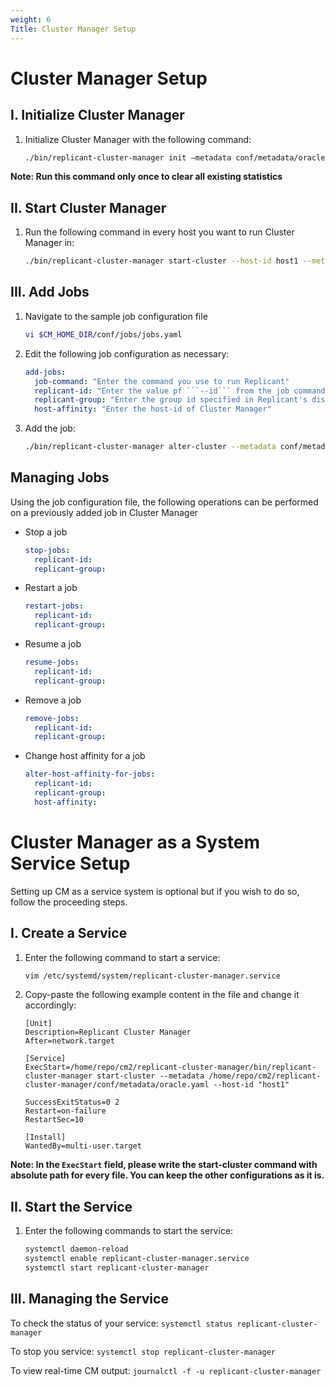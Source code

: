 ```yaml
---
weight: 6
Title: Cluster Manager Setup
---
```


# Cluster Manager Setup

## I. Initialize Cluster Manager

1. Initialize Cluster Manager with the following command:
    ```BASH
    ./bin/replicant-cluster-manager init –metadata conf/metadata/oracle.yaml
    ```
**Note: Run this command only once to clear all existing statistics**

## II. Start Cluster Manager

1. Run the following command in every host you want to run Cluster Manager in:
    ```BASH
    ./bin/replicant-cluster-manager start-cluster --host-id host1 --metadata conf/metadata/oracle.yaml
    ```

## III. Add Jobs


1. Navigate to the sample job configuration file
    ```BASH
    vi $CM_HOME_DIR/conf/jobs/jobs.yaml
    ```

2. Edit the following job configuration as necessary:
    ```YAML
    add-jobs:
      job-command: "Enter the command you use to run Replicant"
      replicant-id: "Enter the value pf ```--id``` from the job command"
      replicant-group: "Enter the group id specified in Replicant's distribution configuration" ##Only applicable is using distributed replication
      host-affinity: "Enter the host-id of Cluster Manager"
    ```

3. Add the job:
    ```BASH
    ./bin/replicant-cluster-manager alter-cluster --metadata conf/metadata/oracle.yaml --jobs conf/jobs/jobs.yaml
    ```

## Managing Jobs
Using the job configuration file, the following operations can be performed on a previously added job in Cluster Manager

* Stop a job
  ```YAML
  stop-jobs:
    replicant-id:
    replicant-group:
  ```
* Restart a job
  ```YAML
  restart-jobs:
    replicant-id:
    replicant-group:
  ```
* Resume a job
  ```YAML
  resume-jobs:
    replicant-id:
    replicant-group:
  ```
* Remove a job
  ```YAML
  remove-jobs:
    replicant-id:
    replicant-group:
  ```
* Change host affinity for a job
  ```YAML
  alter-host-affinity-for-jobs:
    replicant-id:
    replicant-group:
    host-affinity:
  ```


# Cluster Manager as a System Service Setup
Setting up CM as a service system is optional but if you wish to do so, follow the proceeding steps.

## I. Create a Service

1. Enter the following command to start a service:
    ```BASH
    vim /etc/systemd/system/replicant-cluster-manager.service
    ```

2. Copy-paste the following example content in the file and change it accordingly:

    ```service
    [Unit]
    Description=Replicant Cluster Manager
    After=network.target

    [Service]
    ExecStart=/home/repo/cm2/replicant-cluster-manager/bin/replicant-cluster-manager start-cluster --metadata /home/repo/cm2/replicant-cluster-manager/conf/metadata/oracle.yaml --host-id "host1"

    SuccessExitStatus=0 2
    Restart=on-failure
    RestartSec=10

    [Install]
    WantedBy=multi-user.target
    ```
  **Note: In the ```ExecStart``` field, please write the start-cluster command with absolute path for every file.
  You can keep the other configurations as it is.**

## II. Start the Service

1. Enter the following commands to start the service:
    ```BASH
    systemctl daemon-reload
    systemctl enable replicant-cluster-manager.service
    systemctl start replicant-cluster-manager
    ```

## III. Managing the Service

To check the status of your service:
    ```
    systemctl status replicant-cluster-manager
    ```

To stop you service:
    ```
    systemctl stop replicant-cluster-manager
    ```

To view real-time CM output:
    ```
    journalctl -f -u replicant-cluster-manager
    ```
